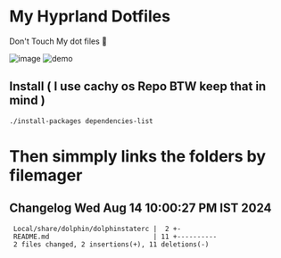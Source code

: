 # My Hyprland Dotfiles
  Don't Touch My dot files 🙂
 

  ![image](https://github.com/ALEX5402/dotfiles/assets/76860596/2fbe6020-4d76-4cf7-b052-58ff43cda405)
  ![demo](https://github.com/ALEX5402/dotfiles/assets/76860596/ff68bba7-e8da-49d3-a716-3ed3d73cfc25)

## Install ( I use cachy os Repo BTW keep that in mind )
``` ./install-packages dependencies-list ```

# Then simmply links the folders by filemager
 
## Changelog Wed Aug 14 10:00:27 PM IST 2024
```
 Local/share/dolphin/dolphinstaterc |  2 +-
 README.md                          | 11 +----------
 2 files changed, 2 insertions(+), 11 deletions(-)
```
 
